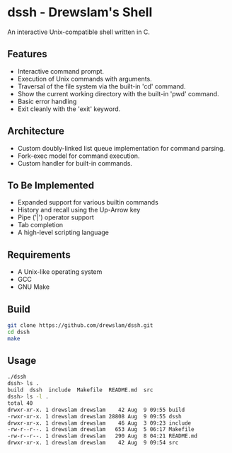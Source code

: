# dssh - Drewslam's Shell

An interactive Unix-compatible shell written in C.

## Features

- Interactive command prompt.
- Execution of Unix commands with arguments.
- Traversal of the file system via the built-in 'cd' command.
- Show the current working directory with the built-in 'pwd' command.
- Basic error handling
- Exit cleanly with the 'exit' keyword.

## Architecture

- Custom doubly-linked list queue implementation for command parsing.
- Fork-exec model for command execution.
- Custom handler for built-in commands.

## To Be Implemented

- Expanded support for various builtin commands
- History and recall using the Up-Arrow key
- Pipe ('|') operator support
- Tab completion
- A high-level scripting language

## Requirements

- A Unix-like operating system
- GCC
- GNU Make

## Build

```bash
git clone https://github.com/drewslam/dssh.git
cd dssh
make
```

## Usage

```bash
./dssh
dssh> ls .
build  dssh  include  Makefile  README.md  src
dssh> ls -l .
total 40
drwxr-xr-x. 1 drewslam drewslam    42 Aug  9 09:55 build
-rwxr-xr-x. 1 drewslam drewslam 28808 Aug  9 09:55 dssh
drwxr-xr-x. 1 drewslam drewslam    46 Aug  3 09:23 include
-rw-r--r--. 1 drewslam drewslam   653 Aug  5 06:17 Makefile
-rw-r--r--. 1 drewslam drewslam   290 Aug  8 04:21 README.md
drwxr-xr-x. 1 drewslam drewslam    42 Aug  9 09:54 src
```
